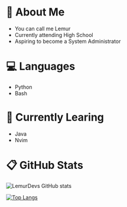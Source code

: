 # 👋 About Me

- You can call me Lemur
- Currently attending High School
- Aspiring to become a System Administrator

# 💻 Languages

- Python
- Bash

# 🏫 Currently Learing

- Java
- Nvim

# 📋 GitHub Stats

![LemurDevs GitHub stats](https://github-readme-stats.vercel.app/api?username=LemurDev&show_icons=true&theme=onedark)

[![Top Langs](https://github-readme-stats.vercel.app/api/top-langs/?username=LemurDev&langs_count=10)](https://github.com/anuraghazra/github-readme-stats)
